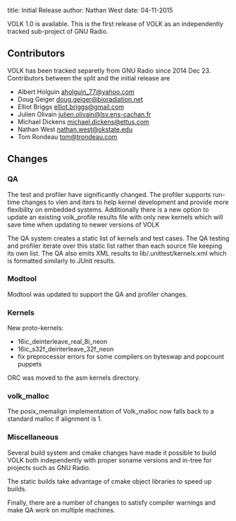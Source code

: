 title: Initial Release
author: Nathan West
date: 04-11-2015

VOLK 1.0 is available. This is the first release of VOLK as an independently
tracked sub-project of GNU Radio.

## Contributors

VOLK has been tracked separetly from GNU Radio since 2014 Dec 23. Contributors
between the split and the initial release are

 * Albert Holguin <aholguin_77@yahoo.com>
 * Doug Geiger <doug.geiger@bioradiation.net>
 * Elliot Briggs <elliot.briggs@gmail.com>
 * Julien Olivain <julien.olivain@lsv.ens-cachan.fr>
 * Michael Dickens <michael.dickens@ettus.com>
 * Nathan West <nathan.west@okstate.edu>
 * Tom Rondeau <tom@trondeau.com>

## Changes

### QA

The test and profiler have significantly changed. The profiler supports run-time
changes to vlen and iters to help kernel development and provide more
flexibility on embedded systems. Additionally there is a new option to update an
existing volk_profile results file with only new kernels which will save time
when updating to newer versions of VOLK

The QA system creates a static list of kernels and test cases. The QA testing
and profiler iterate over this static list rather than each source file keeping
its own list. The QA also emits XML results to lib/.unittest/kernels.xml which
is formatted similarly to JUnit results.

### Modtool

Modtool was updated to support the QA and profiler changes.

### Kernels

New proto-kernels:

 * 16ic_deinterleave_real_8i_neon
 * 16ic_s32f_deinterleave_32f_neon
 * fix preprocessor errors for some compilers on byteswap and popcount puppets

ORC was moved to the asm kernels directory.

### volk_malloc

The posix_memalign implementation of Volk_malloc now falls back to a standard
malloc if alignment is 1.

### Miscellaneous

Several build system and cmake changes have made it possible to build VOLK both
independently with proper soname versions and in-tree for projects such as GNU
Radio.

The static builds take advantage of cmake object libraries to speed up builds.

Finally, there are a number of changes to satisfy compiler warnings and make QA
work on multiple machines.
